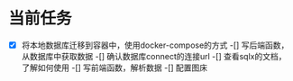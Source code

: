 # 当前任务
-[x] 将本地数据库迁移到容器中，使用docker-compose的方式
-[] 写后端函数，从数据库中获取数据
  -[] 确认数据库connect的连接url
  -[] 查看sqlx的文档，了解如何使用
-[] 写前端函数，解析数据
-[] 配置图床
